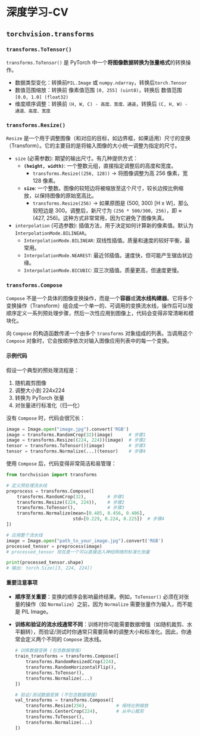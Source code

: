 # 深度学习-CV

## `torchvision.transforms`

### `transforms.ToTensor()`

`transforms.ToTensor()` 是 PyTorch 中一个**将图像数据转换为张量格式**的转换操作。

- 数据类型变化：转换前`PIL.Image` 或 `numpy.ndarray`，转换后`torch.Tensor`
- 数值范围缩放：转换前 像素值范围 `[0, 255] (uint8)`，转换后 数值范围 `[0.0, 1.0] (float32)`
- 维度顺序调整：转换前 `(H, W, C) - 高度、宽度、通道`，转换后 `(C, H, W) - 通道、高度、宽度`

### `transforms.Resize()`

`Resize` 是一个用于调整图像（和对应的目标，如边界框，如果适用）尺寸的变换（Transform）。它的主要目的是将输入图像的大小统一调整为指定的尺寸。

- `size` (必需参数): 期望的输出尺寸。有几种提供方式：
  - **`(height, width)`**: 一个整数元组，直接指定调整后的高度和宽度。
    - `transforms.Resize((256, 128))` → 将图像调整为高 256 像素，宽 128 像素。
  - **`size`**: 一个整数。图像的较短边将被缩放至这个尺寸，较长边按比例缩放，以保持图像的原始宽高比。
    - `transforms.Resize(256)` → 如果原图是 (500, 300) [H x W]，那么较短边是 300。调整后，新尺寸为 `(256 * 500/300, 256)`，即 ≈ (427, 256)。这种方式非常常用，因为它避免了图像失真。
- `interpolation` (可选参数): 插值方法，用于决定如何计算新的像素值。默认为 `InterpolationMode.BILINEAR`。
  - `InterpolationMode.BILINEAR`: 双线性插值。质量和速度的较好平衡，最常用。
  - `InterpolationMode.NEAREST`: 最近邻插值。速度快，但可能产生锯齿状边缘。
  - `InterpolationMode.BICUBIC`: 双三次插值。质量更高，但速度更慢。

### `transforms.Compose`

`Compose` 不是一个具体的图像变换操作，而是一个**容器**或**流水线构建器**。它将多个变换操作（Transform）组合成一个单一的、可调用的变换流水线，操作后可以按顺序定义一系列预处理步骤，然后一次性应用到图像上，代码会变得非常清晰和模块化。

向 `Compose` 的构造函数传递一个由多个 `transforms` 对象组成的列表。当调用这个 `Compose` 对象时，它会按顺序依次对输入图像应用列表中的每一个变换。

#### 示例代码

假设一个典型的预处理流程是：

1. 随机裁剪图像
2. 调整大小到 224x224
3. 转换为 PyTorch 张量
4. 对张量进行标准化（归一化）

没有 `Compose` 时，代码会很冗长：

```python
image = Image.open("image.jpg").convert('RGB')
image = transforms.RandomCrop(32)(image)      # 步骤1
image = transforms.Resize((224, 224))(image)  # 步骤2
tensor = transforms.ToTensor()(image)         # 步骤3
tensor = transforms.Normalize(...)(tensor)    # 步骤4
```

使用 `Compose` 后，代码变得非常简洁和易管理：

```python
from torchvision import transforms

# 定义预处理流水线
preprocess = transforms.Compose([
    transforms.RandomCrop(32),        # 步骤1
    transforms.Resize((224, 224)),    # 步骤2
    transforms.ToTensor(),            # 步骤3
    transforms.Normalize(mean=[0.485, 0.456, 0.406], 
                         std=[0.229, 0.224, 0.225])  # 步骤4
])

# 应用整个流水线
image = Image.open("path_to_your_image.jpg").convert('RGB')
processed_tensor = preprocess(image) 
# processed_tensor 现在是一个可以直接送入神经网络的标准化张量

print(processed_tensor.shape) 
# 输出: torch.Size([3, 224, 224])
```

#### 重要注意事项

- **顺序至关重要**：变换的顺序会影响最终结果。例如，`ToTensor()` 必须在对张量的操作（如 `Normalize`）之前，因为 `Normalize` 需要张量作为输入，而不能是 PIL Image。

- **训练和验证的流水线通常不同**：训练时你可能需要数据增强（如随机裁剪、水平翻转），而验证/测试时你通常只需要简单的调整大小和标准化。因此，你通常会定义两个不同的 `Compose` 流水线。

  ```python
  # 训练数据变换 (包含数据增强)
  train_transforms = transforms.Compose([
      transforms.RandomResizedCrop(224),
      transforms.RandomHorizontalFlip(),
      transforms.ToTensor(),
      transforms.Normalize(...)
  ])
  
  # 验证/测试数据变换 (不包含数据增强)
  val_transforms = transforms.Compose([
      transforms.Resize(256),           # 保持比例缩放
      transforms.CenterCrop(224),       # 从中心裁剪
      transforms.ToTensor(),
      transforms.Normalize(...)
  ])
  ```

  